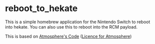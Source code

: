 # reboot_to_hekate
This is a simple homebrew application for the Nintendo Switch to reboot into hekate. You can also use this to reboot into the RCM payload.

This is based on [Atmosphere's Code](https://github.com/Atmosphere-NX/Atmosphere/) ([Licence for Atmosphere](https://github.com/CrafterPika/reboot_to_hekate/blob/master/AMS_LICENCE))
